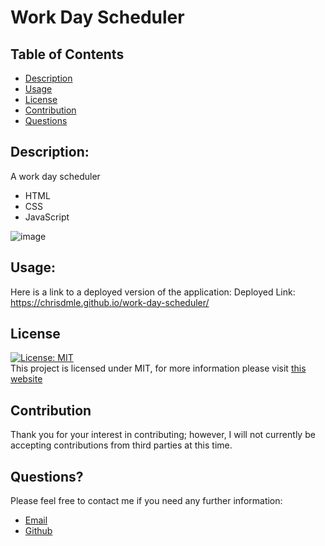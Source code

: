 # Work Day Scheduler

## Table of Contents

- [Description](#description)
- [Usage](#usage)
- [License](#license)
- [Contribution](#contribution)
- [Questions](#questions)

## Description:

A work day scheduler

- HTML
- CSS
- JavaScript


![image](https://user-images.githubusercontent.com/107082980/177447879-9a4f4782-6e43-4822-8e42-31c3a4ebe492.png)

## Usage:
Here is a link to a deployed version of the application: Deployed Link: https://chrisdmle.github.io/work-day-scheduler/


## License

[![License: MIT](https://img.shields.io/badge/License-MIT-yellow.svg)](https://opensource.org/licenses/MIT) <br>
This project is licensed under MIT, for more information please visit [this website](https://opensource.org/licenses/MIT)

## Contribution

Thank you for your interest in contributing; however, I will not currently be accepting contributions from third parties at this time.

## Questions?

Please feel free to contact me if you need any further information:

- [Email](mailto:chrisdmle@gmail.com)
- [Github](https://github.com/chrisdmle)

